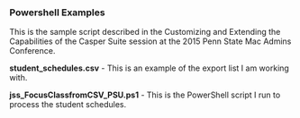 ### Powershell Examples

This is the sample script described in the Customizing and Extending the Capabilities of the Casper Suite session at the 2015 Penn State Mac Admins Conference.

**student_schedules.csv** - This is an example of the export list I am working with. 

**jss_FocusClassfromCSV_PSU.ps1** - This is the PowerShell script I run to process the student schedules.
